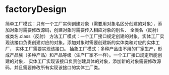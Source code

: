 # factoryDesign
简单工厂模式：只有一个工厂实例创建对象（需要用对象名区分创建的对象），添加对象时需要修改源码，创建对象时需要传入相应对象的别名、
            全类名（反射）或类名.class（反射）
方法工厂模式：一个工厂接口规定创建的对象，实体工厂实现该接口负责创建对应的对象。添加对象时需要创建新的实体类和对应的实体工厂，
            实体工厂需要实现该接口。
抽象工厂模式：多种产品由不用的厂家生产，形成产品族（多种产品）和产品等级（生产厂家不一样）。一个工厂接口规定所能创建的对象，
            实体工厂实现该接口负责创建具体的对象，添加新的对象需要修改源码，并且需要修改所有实现该接口的实体工厂类。
